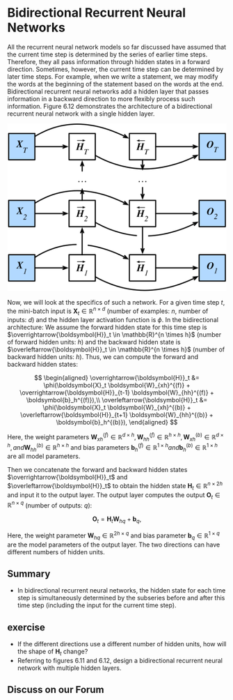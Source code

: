 # Bidirectional Recurrent Neural Networks

All the recurrent neural network models so far discussed have assumed that the current time step is determined by the series of earlier time steps. Therefore, they all pass information through hidden states in a forward direction. Sometimes, however, the current time step can be determined by later time steps. For example, when we write a statement, we may modify the words at the beginning of the statement based on the words at the end. Bidirectional recurrent neural networks add a hidden layer that passes information in a backward direction to more flexibly process such information. Figure 6.12 demonstrates the architecture of a bidirectional recurrent neural network with a single hidden layer.

![ Architecture of a bidirectional recurrent neural network. ](../img/birnn.svg)

Now, we will look at the specifics of such a network.
For a given time step $t$, the mini-batch input is $\boldsymbol{X}_t \in \mathbb{R}^{n \times d}$ (number of examples: $n$, number of inputs: $d$) and the hidden layer activation function is $\phi$. In the bidirectional architecture:
We assume the forward hidden state for this time step is $\overrightarrow{\boldsymbol{H}}_t  \in \mathbb{R}^{n \times h}$ (number of forward hidden units: $h$)
and the backward hidden state is $\overleftarrow{\boldsymbol{H}}_t  \in \mathbb{R}^{n \times h}$ (number of backward hidden units: $h$). Thus, we can compute the forward and backward hidden states:

$$
\begin{aligned}
\overrightarrow{\boldsymbol{H}}_t &= \phi(\boldsymbol{X}_t \boldsymbol{W}_{xh}^{(f)} + \overrightarrow{\boldsymbol{H}}_{t-1} \boldsymbol{W}_{hh}^{(f)}  + \boldsymbol{b}_h^{(f)}),\\
\overleftarrow{\boldsymbol{H}}_t &= \phi(\boldsymbol{X}_t \boldsymbol{W}_{xh}^{(b)} + \overleftarrow{\boldsymbol{H}}_{t+1} \boldsymbol{W}_{hh}^{(b)}  + \boldsymbol{b}_h^{(b)}),
\end{aligned}
$$

Here, the weight parameters $\boldsymbol{W}_{xh}^{(f)} \in \mathbb{R}^{d \times h}, \boldsymbol{W}_{hh}^{(f)} \in \mathbb{R}^{h \times h}, \boldsymbol{W}_{xh}^{(b)} \in \mathbb{R}^{d \times h}, and \boldsymbol{W}_{hh}^{(b)} \in \mathbb{R}^{h \times h}$ and bias parameters $\boldsymbol{b}_h^{(f)} \in \mathbb{R}^{1 \times h} and \boldsymbol{b}_h^{(b)} \in \mathbb{R}^{1 \times h}$ are all model parameters.

Then we concatenate the forward and backward hidden states $\overrightarrow{\boldsymbol{H}}_t$ and $\overleftarrow{\boldsymbol{H}}_t$ to obtain the hidden state $\boldsymbol{H}_t \in \mathbb{R}^{n \times 2h}$ and input it to the output layer. The output layer computes the output $\boldsymbol{O}_t \in \mathbb{R}^{n \times q}$ (number of outputs: $q$):

$$\boldsymbol{O}_t = \boldsymbol{H}_t \boldsymbol{W}_{hq} + \boldsymbol{b}_q,$$

Here, the weight parameter $\boldsymbol{W}_{hq} \in \mathbb{R}^{2h \times q}$ and bias parameter $\boldsymbol{b}_q \in \mathbb{R}^{1 \times q}$ are the model parameters of the output layer. The two directions can have different numbers of hidden units.

## Summary

* In bidirectional recurrent neural networks, the hidden state for each time step is simultaneously determined by the subseries before and after this time step (including the input for the current time step).


## exercise

* If the different directions use a different number of hidden units, how will the shape of $\boldsymbol{H}_t$ change?
* Referring to figures 6.11 and 6.12, design a bidirectional recurrent neural network with multiple hidden layers.

## Discuss on our Forum

<div id="discuss" topic_id="23"></div>

